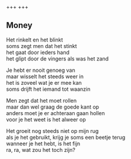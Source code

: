 +++
+++

## Money

Het rinkelt en het blinkt \
soms zegt men dat het stinkt \
het gaat door ieders hand \
het glipt door de vingers als was het zand

Je hebt er nooit genoeg van \
maar wisselt het steeds weer in \
het is zoveel wat je er mee kan \
soms drijft het iemand tot waanzin

Men zegt dat het moet rollen \
maar dan wel graag de goede kant op  \
anders moet je er achteraan gaan hollen \
voor je het weet is het alweer op

Het groeit nog steeds niet op mijn rug \
als je het gebruikt, krijg je soms een beetje terug \
wanneer je het hebt, is het fijn \
ra, ra, wat zou het toch zijn? 

